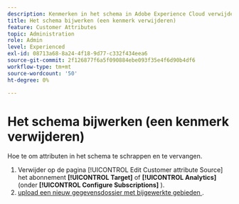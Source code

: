 ```yaml
---
description: Kenmerken in het schema in Adobe Experience Cloud verwijderen en vervangen.
title: Het schema bijwerken (een kenmerk verwijderen)
feature: Customer Attributes
topic: Administration
role: Admin
level: Experienced
exl-id: 08713a68-8a24-4f18-9d77-c332f434eea6
source-git-commit: 2f126877f6a5f090884ebe093f35e4f6d90b4df6
workflow-type: tm+mt
source-wordcount: '50'
ht-degree: 0%

---
```


# Het schema bijwerken (een kenmerk verwijderen)

Hoe te om attributen in het schema te schrappen en te vervangen.

1. Verwijder op de pagina [!UICONTROL Edit Customer attribute Source] het abonnement **[!UICONTROL Target]** of **[!UICONTROL Analytics]** (onder **[!UICONTROL Configure Subscriptions]** ).
1. [ upload een nieuw gegevensdossier met bijgewerkte gebieden ](t-crs-usecase.md).
